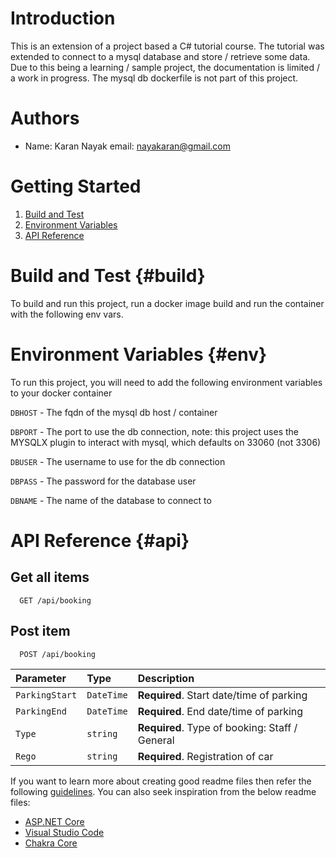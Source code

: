 # Introduction 
This is an extension of a project based a C# tutorial course. The tutorial was extended to connect to a mysql database and store / retrieve some data. Due to this being a learning / sample project, the documentation is limited / a work in progress. The mysql db dockerfile is not part of this project.

# Authors

- Name: Karan Nayak
  email: nayakaran@gmail.com

# Getting Started
1.	[Build and Test](#build)
2.	[Environment Variables](#env)
3.	[API Reference](#api)

# Build and Test {#build}
To build and run this project, run a docker image build and run the container with the following env vars.

# Environment Variables {#env}

To run this project, you will need to add the following environment variables to your docker container

`DBHOST` - The fqdn of the mysql db host / container

`DBPORT` - The port to use the db connection, note: this project uses the MYSQLX plugin to interact with mysql, which defaults on 33060 (not 3306)

`DBUSER` - The username to use for the db connection

`DBPASS` - The password for the database user

`DBNAME` - The name of the database to connect to

# API Reference {#api}

## Get all items

```http
  GET /api/booking
```

## Post item

```http
  POST /api/booking
```

| Parameter | Type     | Description                       |
| :-------- | :------- | :-------------------------------- |
| `ParkingStart`      | `DateTime` | **Required**. Start date/time of parking |
| `ParkingEnd`      | `DateTime` | **Required**. End date/time of parking |
| `Type`      | `string` | **Required**. Type of booking: Staff / General |
| `Rego`      | `string` | **Required**. Registration of car |


If you want to learn more about creating good readme files then refer the following [guidelines](https://docs.microsoft.com/en-us/azure/devops/repos/git/create-a-readme?view=azure-devops). You can also seek inspiration from the below readme files:
- [ASP.NET Core](https://github.com/aspnet/Home)
- [Visual Studio Code](https://github.com/Microsoft/vscode)
- [Chakra Core](https://github.com/Microsoft/ChakraCore)